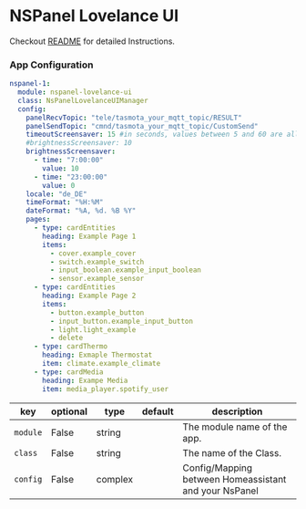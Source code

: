 # NSPanel Lovelance UI

Checkout [README](https://github.com/joBr99/nspanel-lovelance-ui/blob/main/README.md) for detailed Instructions.

### App Configuration

```yaml
nspanel-1:
  module: nspanel-lovelance-ui
  class: NsPanelLovelanceUIManager
  config:
    panelRecvTopic: "tele/tasmota_your_mqtt_topic/RESULT"
    panelSendTopic: "cmnd/tasmota_your_mqtt_topic/CustomSend"
    timeoutScreensaver: 15 #in seconds, values between 5 and 60 are allowed
    #brightnessScreensaver: 10
    brightnessScreensaver:
      - time: "7:00:00"
        value: 10
      - time: "23:00:00"
        value: 0
    locale: "de_DE"
    timeFormat: "%H:%M"
    dateFormat: "%A, %d. %B %Y"
    pages:
      - type: cardEntities
        heading: Example Page 1
        items:
          - cover.example_cover
          - switch.example_switch
          - input_boolean.example_input_boolean
          - sensor.example_sensor
      - type: cardEntities
        heading: Example Page 2
        items:
          - button.example_button
          - input_button.example_input_button
          - light.light_example
          - delete
      - type: cardThermo
        heading: Exmaple Thermostat
        item: climate.example_climate
      - type: cardMedia
        heading: Exampe Media
        item: media_player.spotify_user
```

key | optional | type | default | description
-- | -- | -- | -- | --
`module` | False | string | | The module name of the app.
`class` | False | string | | The name of the Class.
`config` | False | complex | | Config/Mapping between Homeassistant and your NsPanel
